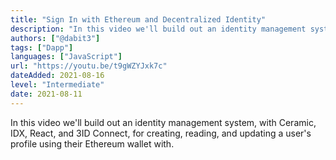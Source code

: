 ```yaml
---
title: "Sign In with Ethereum and Decentralized Identity"
description: "In this video we'll build out an identity management system for creating, reading, and updating a user's profile using their Ethereum wallet with."
authors: ["@dabit3"]
tags: ["Dapp"]
languages: ["JavaScript"]
url: "https://youtu.be/t9gWZYJxk7c"
dateAdded: 2021-08-16
level: "Intermediate"
date: 2021-08-11
---
```


In this video we'll build out an identity management system, with Ceramic, IDX, React, and 3ID Connect, for creating, reading, and updating a user's profile using their Ethereum wallet with.